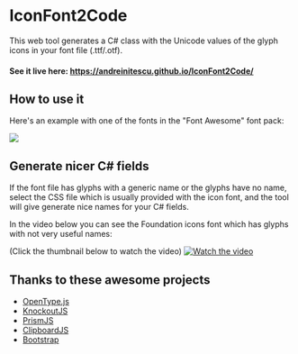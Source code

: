 IconFont2Code
===================

This web tool generates a C# class with the Unicode values of the glyph icons in your font file (.ttf/.otf).

#### **See it live here**: https://andreinitescu.github.io/IconFont2Code/

## How to use it

Here's an example with one of the fonts in the "Font Awesome" font pack:

![](https://github.com/andreinitescu/IconFont2Code/blob/master/example1.gif)


## Generate nicer C# fields

If the font file has glyphs with a generic name or the glyphs have no name, select the CSS file which is usually provided with the icon font, and the tool will give generate nice names for your C# fields.

In the video below you can see the Foundation icons font which has glyphs with not very useful names:

(Click the thumbnail below to watch the video)
[![Watch the video](http://i3.ytimg.com/vi/HF6VLaAYSa4/maxresdefault.jpg)](https://youtu.be/HF6VLaAYSa4)


## Thanks to these awesome projects

* [OpenType.js](https://github.com/opentypejs/opentype.js)
* [KnockoutJS](https://knockoutjs.com/)
* [PrismJS](https://prismjs.com/)
* [ClipboardJS](https://clipboardjs)
* [Bootstrap](https://getbootstrap.com/)

